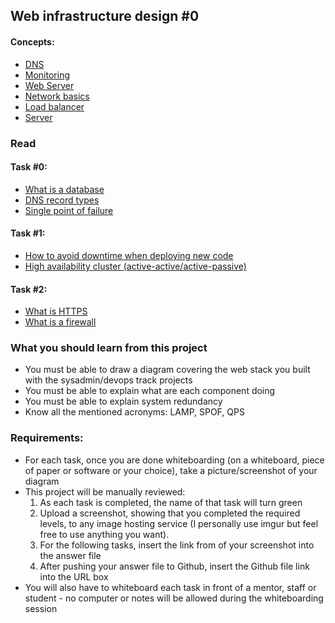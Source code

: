 ## Web infrastructure design #0

#### Concepts:
- [DNS](https://intranet.hbtn.io/concepts/12)
- [Monitoring](https://intranet.hbtn.io/concepts/13)
- [Web Server](https://intranet.hbtn.io/concepts/17)
- [Network basics](https://intranet.hbtn.io/concepts/33)
- [Load balancer](https://intranet.hbtn.io/concepts/46)
- [Server](https://intranet.hbtn.io/concepts/67)

### Read

#### Task #0:

- [What is a database](https://intranet.hbtn.io/rltoken/fzWUqeKhv0yi4xmF3iOMVA)
- [DNS record types](https://intranet.hbtn.io/rltoken/IZqIoeJU36vfurWiKpcB8g)
- [Single point of failure](https://intranet.hbtn.io/rltoken/wYpewVpIp9PSqqL27RPafg)

#### Task #1:

- [How to avoid downtime when deploying new code](https://intranet.hbtn.io/rltoken/Mlvynt0OgLQXrxjrC5Wlnw)
- [High availability cluster (active-active/active-passive)](https://intranet.hbtn.io/rltoken/POX3jE0S6TChQHSYQraYeQ)

#### Task #2:

- [What is HTTPS](https://intranet.hbtn.io/rltoken/cVymcGiYNKh-11Ai7xTQgw)
- [What is a firewall](https://intranet.hbtn.io/rltoken/TSlh7H4wYm632BsAiUwKbg)

### What you should learn from this project

- You must be able to draw a diagram covering the web stack you built with the sysadmin/devops track projects
- You must be able to explain what are each component doing
- You must be able to explain system redundancy
- Know all the mentioned acronyms: LAMP, SPOF, QPS

### Requirements:

- For each task, once you are done whiteboarding (on a whiteboard, piece of paper or software or your choice), take a picture/screenshot of your diagram
- This project will be manually reviewed:
  1. As each task is completed, the name of that task will turn green
  2. Upload a screenshot, showing that you completed the required levels, to any image hosting service (I personally use imgur but feel free to use anything you want).
  3. For the following tasks, insert the link from of your screenshot into the answer file
  4. After pushing your answer file to Github, insert the Github file link into the URL box
- You will also have to whiteboard each task in front of a mentor, staff or student - no computer or notes will be allowed during the whiteboarding session
